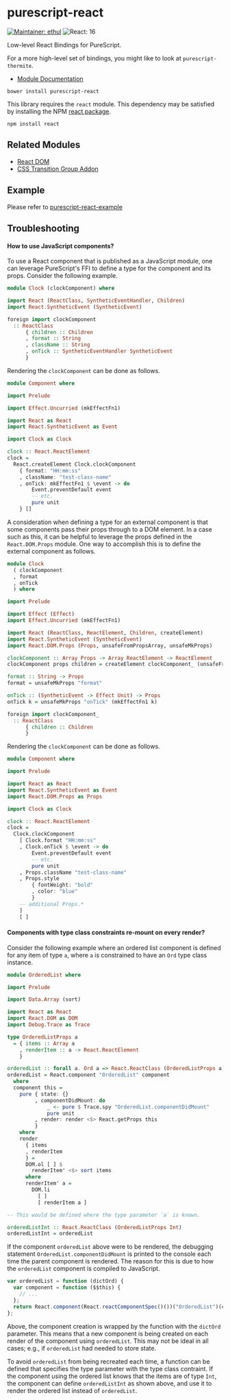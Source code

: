 # purescript-react

[![Maintainer: ethul](https://img.shields.io/badge/maintainer-ethul-lightgrey.svg)](http://github.com/ethul)
![React: 16](https://img.shields.io/badge/react-16-lightgrey.svg)

Low-level React Bindings for PureScript.

For a more high-level set of bindings, you might like to look at `purescript-thermite`.

- [Module Documentation](https://pursuit.purescript.org/packages/purescript-react/)

```
bower install purescript-react
```

This library requires the `react` module. This dependency may be satisfied by installing the NPM [react package](https://www.npmjs.com/package/react).

```
npm install react
```

## Related Modules

- [React DOM](https://github.com/purescript-contrib/purescript-react-dom)
- [CSS Transition Group Addon](https://github.com/purescript-contrib/purescript-react-addons-css-transition-group)

## Example

Please refer to [purescript-react-example](https://github.com/ethul/purescript-react-example)

## Troubleshooting

#### How to use JavaScript components?

To use a React component that is published as a JavaScript module, one
can leverage PureScript's FFI to define a type for the component and its
props. Consider the following example.

```purescript
module Clock (clockComponent) where

import React (ReactClass, SyntheticEventHandler, Children)
import React.SyntheticEvent (SyntheticEvent)

foreign import clockComponent
  :: ReactClass
      { children :: Children
      , format :: String
      , className :: String
      , onTick :: SyntheticEventHandler SyntheticEvent
      }
```

Rendering the `clockComponent` can be done as follows.

```purescript
module Component where

import Prelude

import Effect.Uncurried (mkEffectFn1)

import React as React
import React.SyntheticEvent as Event

import Clock as Clock

clock :: React.ReactElement
clock =
  React.createElement Clock.clockComponent
    { format: "HH:mm:ss"
    , className: "test-class-name"
    , onTick: mkEffectFn1 $ \event -> do
        Event.preventDefault event
        -- etc.
        pure unit
    } []
```

A consideration when defining a type for an external component is that
some components pass their props through to a DOM element. In a case
such as this, it can be helpful to leverage the props defined in the
`React.DOM.Props` module. One way to accomplish this is to define the
external component as follows.

```purescript
module Clock
  ( clockComponent
  , format
  , onTick
  ) where

import Prelude

import Effect (Effect)
import Effect.Uncurried (mkEffectFn1)

import React (ReactClass, ReactElement, Children, createElement)
import React.SyntheticEvent (SyntheticEvent)
import React.DOM.Props (Props, unsafeFromPropsArray, unsafeMkProps)

clockComponent :: Array Props -> Array ReactElement -> ReactElement
clockComponent props children = createElement clockComponent_ (unsafeFromPropsArray props :: {}) children

format :: String -> Props
format = unsafeMkProps "format"

onTick :: (SyntheticEvent -> Effect Unit) -> Props
onTick k = unsafeMkProps "onTick" (mkEffectFn1 k)

foreign import clockComponent_
  :: ReactClass
      { children :: Children
      }
```

Rendering the `clockComponent` can be done as follows.

```purescript
module Component where

import Prelude

import React as React
import React.SyntheticEvent as Event
import React.DOM.Props as Props

import Clock as Clock

clock :: React.ReactElement
clock =
  Clock.clockComponent
    [ Clock.format "HH:mm:ss"
    , Clock.onTick $ \event -> do
        Event.preventDefault event
        -- etc.
        pure unit
    , Props.className "test-class-name"
    , Props.style
        { fontWeight: "bold"
        , color: "blue"
        }
    -- additional Props.*
    ]
    [ ]
```

#### Components with type class constraints re-mount on every render?

Consider the following example where an ordered list component is
defined for any item of type `a`, where `a` is constrained to have an
`Ord` type class instance.

```purescript
module OrderedList where

import Prelude

import Data.Array (sort)

import React as React
import React.DOM as DOM
import Debug.Trace as Trace

type OrderedListProps a
  = { items :: Array a
    , renderItem :: a -> React.ReactElement
    }

orderedList :: forall a. Ord a => React.ReactClass (OrderedListProps a)
orderedList = React.component "OrderedList" component
  where
  component this =
    pure { state: {}
         , componentDidMount: do
             _ <- pure $ Trace.spy "OrderedList.componentDidMount"
             pure unit
         , render: render <$> React.getProps this
         }
    where
    render
      { items
      , renderItem
      } =
      DOM.ol [ ] $
        renderItem' <$> sort items
      where
      renderItem' a =
        DOM.li
          [ ]
          [ renderItem a ]

-- This would be defined where the type parameter `a` is known.

orderedListInt :: React.ReactClass (OrderedListProps Int)
orderedListInt = orderedList
```

If the component `orderedList` above were to be rendered, the debugging
statement `OrderedList.componentDidMount` is printed to the console each
time the parent component is rendered. The reason for this is due to how
the `orderedList` component is compiled to JavaScript.

```javascript
var orderedList = function (dictOrd) {
  var component = function ($$this) {
    // ...
  };
  return React.component(React.reactComponentSpec()())("OrderedList")(component);
};
```

Above, the component creation is wrapped by the function with the
`dictOrd` parameter. This means that a new component is being created on
each render of the component using `orderedList`. This may not be ideal
in all cases; e.g., if `orderedList` had needed to store state.

To avoid `orderedList` from being recreated each time, a function can be
defined that specifies the type parameter with the type class contraint.
If the component using the ordered list knows that the items are of type
`Int`, the component can define `orderedListInt` as shown above, and use
it to render the ordered list instead of `orderedList`.
